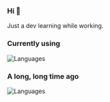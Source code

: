 ### Hi 👋

Just a dev learning while working.

### Currently using
![Languages](https://go-skill-icons.vercel.app/api/icons?i=php,golang,erlang,ruby,crystal&perline=5&titles=true&theme=light)

### A long, long time ago
![Languages](https://go-skill-icons.vercel.app/api/icons?i=python,java,javascript,cpp&perline=5&titles=true&theme=light)

<!--
**reiswindy/reiswindy** is a ✨ _special_ ✨ repository because its `README.md` (this file) appears on your GitHub profile.

Here are some ideas to get you started:

- 🔭 I’m currently working on ...
- 🌱 I’m currently learning ...
- 👯 I’m looking to collaborate on ...
- 🤔 I’m looking for help with ...
- 💬 Ask me about ...
- 📫 How to reach me: ...
- 😄 Pronouns: ...
- ⚡ Fun fact: ...
-->
